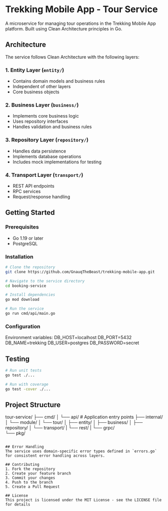 # Trekking Mobile App - Tour Service

A microservice for managing tour operations in the Trekking Mobile App platform. Built using Clean Architecture principles in Go.

## Architecture

The service follows Clean Architecture with the following layers:

### 1. Entity Layer (`entity/`)
- Contains domain models and business rules
- Independent of other layers
- Core business objects

### 2. Business Layer (`business/`)
- Implements core business logic
- Uses repository interfaces
- Handles validation and business rules

### 3. Repository Layer (`repository/`)
- Handles data persistence
- Implements database operations
- Includes mock implementations for testing

### 4. Transport Layer (`transport/`)
- REST API endpoints
- RPC services
- Request/response handling

## Getting Started

### Prerequisites
- Go 1.19 or later
- PostgreSQL

### Installation
```bash
# Clone the repository
git clone https://github.com/GnauqTheBeast/trekking-mobile-app.git

# Navigate to the service directory
cd booking-service

# Install dependencies
go mod download

# Run the service
go run cmd/api/main.go
```

### Configuration
Environment variables:
DB_HOST=localhost
DB_PORT=5432
DB_NAME=trekking
DB_USER=postgres
DB_PASSWORD=secret

## Testing

```bash
# Run unit tests
go test ./...

# Run with coverage
go test -cover ./...
```

## Project Structure

tour-service/
├── cmd/
│ └── api/ # Application entry points
├── internal/
│ └── module/
│   └── tour/ 
│ ├── entity/
│ ├── business/
│ ├── repository/
│ └── transport/
|   └── rest/
|   └── grpc/   
└── pkg/

```

## Error Handling
The service uses domain-specific error types defined in `errors.go` for consistent error handling across layers.

## Contributing
1. Fork the repository
2. Create your feature branch
3. Commit your changes
4. Push to the branch
5. Create a Pull Request

## License
This project is licensed under the MIT License - see the LICENSE file for details